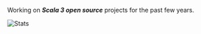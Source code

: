 Working on ***Scala 3 open source*** projects for the past few years.

<!-- Top Github commit number: ***13,727*** -->

![Stats](https://github-readme-stats.vercel.app/api?username=objektwerks&show_icons=true&hide_border=true)
